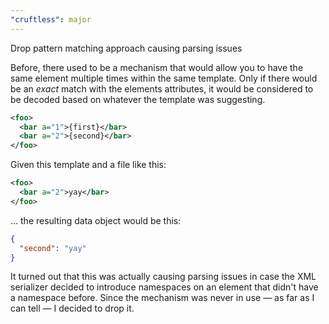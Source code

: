 ```yaml
---
"cruftless": major
---
```


Drop pattern matching approach causing parsing issues

Before, there used to be a mechanism that would allow you to have the same
element multiple times within the same template. Only if there would be an
_exact_ match with the elements attributes, it would be considered to be decoded
based on whatever the template was suggesting.

```xml
<foo>
  <bar a="1">{first}</bar>
  <bar a="2">{second}</bar>
</foo>
```

Given this template and a file like this:

```xml
<foo>
  <bar a="2">yay</bar>
</foo>
```

… the resulting data object would be this:

```json
{
  "second": "yay"
}
```

It turned out that this was actually causing parsing issues in case the XML
serializer decided to introduce namespaces on an element that didn't have a
namespace before. Since the mechanism was never in use — as far as I can tell
— I decided to drop it.
